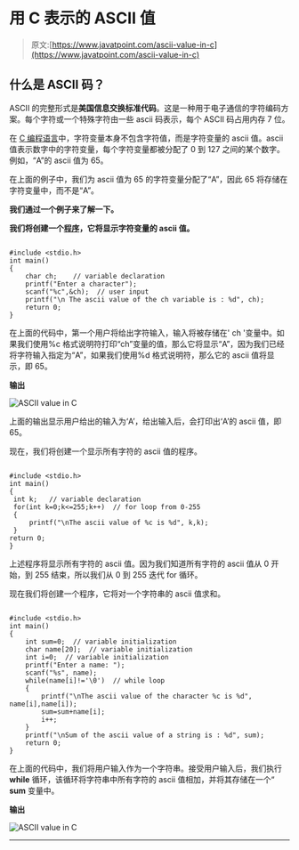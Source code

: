# 用 C 表示的 ASCII 值

> 原文:[https://www.javatpoint.com/ascii-value-in-c](https://www.javatpoint.com/ascii-value-in-c)

## 什么是 ASCII 码？

ASCII 的完整形式是**美国信息交换标准代码**。这是一种用于电子通信的字符编码方案。每个字符或一个特殊字符由一些 ascii 码表示，每个 ASCII 码占用内存 7 位。

在 [C 编程语言](https://www.javatpoint.com/c-programming-language-tutorial)中，字符变量本身不包含字符值，而是字符变量的 ascii 值。ascii 值表示数字中的字符变量，每个字符变量都被分配了 0 到 127 之间的某个数字。例如，“A”的 ascii 值为 65。

在上面的例子中，我们为 ascii 值为 65 的字符变量分配了“A”，因此 65 将存储在字符变量中，而不是“A”。

**我们通过一个例子来了解一下。**

**我们将创建一个[程序](https://www.javatpoint.com/c-programs)，它将显示字符变量的 ascii 值。**

```

#include <stdio.h>
int main()
{
    char ch;    // variable declaration
    printf("Enter a character");
    scanf("%c",&ch);  // user input
    printf("\n The ascii value of the ch variable is : %d", ch);
    return 0;
}

```

在上面的代码中，第一个用户将给出字符输入，输入将被存储在' ch '变量中。如果我们使用%c 格式说明符打印“ch”变量的值，那么它将显示“A”，因为我们已经将字符输入指定为“A”，如果我们使用%d 格式说明符，那么它的 ascii 值将显示，即 65。

**输出**

![ASCII value in C](../Images/fbc31a8656ef43b63820396b764cb315.png)

上面的输出显示用户给出的输入为‘A’，给出输入后，会打印出‘A’的 ascii 值，即 65。

现在，我们将创建一个显示所有字符的 ascii 值的程序。

```

#include <stdio.h>
int main()
{
 int k;   // variable declaration 
 for(int k=0;k<=255;k++)  // for loop from 0-255
 {
     printf("\nThe ascii value of %c is %d", k,k);
 }
return 0;
}

```

上述程序将显示所有字符的 ascii 值。因为我们知道所有字符的 ascii 值从 0 开始，到 255 结束，所以我们从 0 到 255 迭代 for 循环。

现在我们将创建一个程序，它将对一个字符串的 ascii 值求和。

```

#include <stdio.h>
int main()
{
    int sum=0;  // variable initialization
    char name[20];  // variable initialization
    int i=0;  // variable initialization
    printf("Enter a name: ");
    scanf("%s", name);
    while(name[i]!='\0')  // while loop
    {
        printf("\nThe ascii value of the character %c is %d", name[i],name[i]);
        sum=sum+name[i];
        i++;
    }
    printf("\nSum of the ascii value of a string is : %d", sum);
    return 0;
}

```

在上面的代码中，我们将用户输入作为一个字符串。接受用户输入后，我们执行 **while** 循环，该循环将字符串中所有字符的 ascii 值相加，并将其存储在一个“ **sum** 变量中。

**输出**

![ASCII value in C](../Images/bf872c5195f92f990a2b98c7bdd6ec7a.png)

* * *